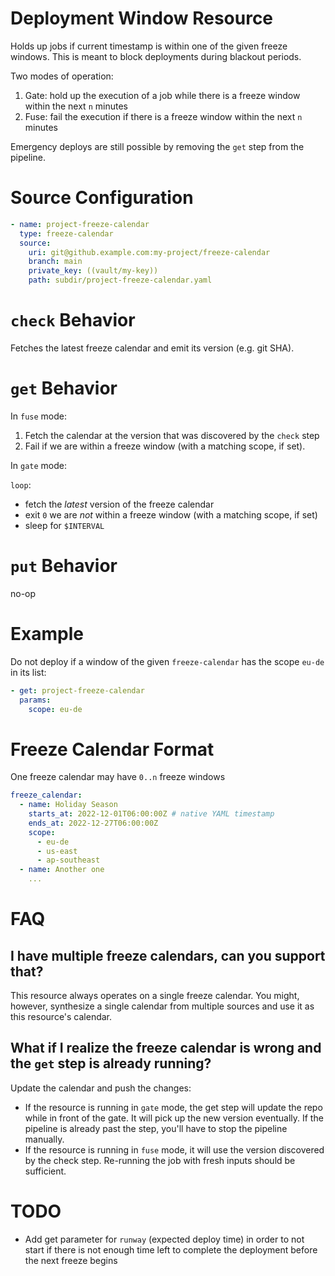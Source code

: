 # Deployment Window Resource

Holds up jobs if current timestamp is within one of the given freeze windows. This is meant to block deployments during blackout periods.

Two modes of operation:

1. Gate: hold up the execution of a job while there is a freeze window within the next `n` minutes
1. Fuse: fail the execution if there is a freeze window within the next `n` minutes

Emergency deploys are still possible by removing the `get` step from the pipeline.

# Source Configuration

```yaml
- name: project-freeze-calendar
  type: freeze-calendar
  source:
    uri: git@github.example.com:my-project/freeze-calendar
    branch: main
    private_key: ((vault/my-key))
    path: subdir/project-freeze-calendar.yaml
```

# `check` Behavior

Fetches the latest freeze calendar and emit its version (e.g. git SHA).

# `get` Behavior

In `fuse` mode:

  1. Fetch the calendar at the version that was discovered by the `check` step
  1. Fail if we are within a freeze window (with a matching scope, if set).

In `gate` mode:

  `loop`:

  - fetch the _latest_ version of the freeze calendar
  - exit `0` we are _not_ within a freeze window (with a matching scope, if set)
  - sleep for `$INTERVAL`

# `put` Behavior

no-op

# Example

Do not deploy if a window of the given `freeze-calendar` has the scope `eu-de` in its list:

```yaml
- get: project-freeze-calendar
  params:
    scope: eu-de
```

# Freeze Calendar Format

One freeze calendar may have `0..n` freeze windows

```yaml
freeze_calendar:
  - name: Holiday Season
    starts_at: 2022-12-01T06:00:00Z # native YAML timestamp
    ends_at: 2022-12-27T06:00:00Z
    scope:
      - eu-de
      - us-east
      - ap-southeast
  - name: Another one
    ...
```

# FAQ

## I have multiple freeze calendars, can you support that?

This resource always operates on a single freeze calendar. You might, however, synthesize a single calendar from multiple sources and use it as this resource's calendar.

## What if I realize the freeze calendar is wrong and the `get` step is already running?

Update the calendar and push the changes:

* If the resource is running in `gate` mode, the get step will update the repo while in front of the gate. It will pick up the new version eventually. If the pipeline is already past the step, you'll have to stop the pipeline manually.
* If the resource is running in `fuse` mode, it will use the version discovered by the check step. Re-running the job with fresh inputs should be sufficient.

# TODO

* Add get parameter for `runway` (expected deploy time) in order to not start if there is not enough time left to complete the deployment before the next freeze begins
